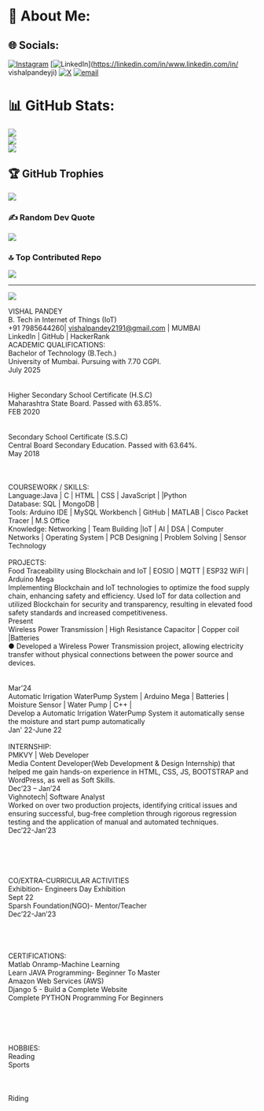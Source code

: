 # 💫 About Me:



## 🌐 Socials:
[![Instagram](https://img.shields.io/badge/Instagram-%23E4405F.svg?logo=Instagram&logoColor=white)](https://instagram.com/https://www.instagram.com/vishal_pandeyji_/) [![LinkedIn](https://img.shields.io/badge/LinkedIn-%230077B5.svg?logo=linkedin&logoColor=white)](https://linkedin.com/in/www.linkedin.com/in/ vishalpandeyji) [![X](https://img.shields.io/badge/X-black.svg?logo=X&logoColor=white)](https://x.com/https://x.com/jayhgftyghuy) [![email](https://img.shields.io/badge/Email-D14836?logo=gmail&logoColor=white)](mailto:pandeyvishal2191@gmail.com) 
# 📊 GitHub Stats:
![](https://github-readme-stats.vercel.app/api?username=vishal2191&theme=dark&hide_border=false&include_all_commits=false&count_private=false)<br/>
![](https://nirzak-streak-stats.vercel.app/?user=vishal2191&theme=dark&hide_border=false)<br/>
![](https://github-readme-stats.vercel.app/api/top-langs/?username=vishal2191&theme=dark&hide_border=false&include_all_commits=false&count_private=false&layout=compact)

## 🏆 GitHub Trophies
![](https://github-profile-trophy.vercel.app/?username=vishal2191&theme=radical&no-frame=false&no-bg=true&margin-w=4)

### ✍️ Random Dev Quote
![](https://quotes-github-readme.vercel.app/api?type=horizontal&theme=radical)

### 🔝 Top Contributed Repo
![](https://github-contributor-stats.vercel.app/api?username=vishal2191&limit=5&theme=dark&combine_all_yearly_contributions=true)

---
[![](https://visitcount.itsvg.in/api?id=vishal2191&icon=0&color=0)](https://visitcount.itsvg.in)

<!-- Proudly created with GPRM ( https://gprm.itsvg.in ) -->

VISHAL PANDEY <br>B. Tech in Internet of Things (IoT)<br>+91 7985644260| vishalpandey2191@gmail.com | MUMBAI<br>LinkedIn | GitHub | HackerRank<br>ACADEMIC QUALIFICATIONS:<br>Bachelor of Technology (B.Tech.)  <br>University of Mumbai. Pursuing with 7.70 CGPI.<br>July 2025<br><br><br>Higher Secondary School Certificate (H.S.C) <br> Maharashtra State Board. Passed with 63.85%.<br>FEB 2020<br><br><br>Secondary School Certificate (S.S.C) <br>Central Board Secondary Education. Passed with 63.64%.<br>May 2018<br><br><br><br>COURSEWORK / SKILLS:<br>Language:Java | C | HTML | CSS | JavaScript | |Python<br>Database: SQL | MongoDB |<br>Tools: Arduino IDE | MySQL Workbench | GitHub | MATLAB | Cisco Packet Tracer | M.S Office<br>Knowledge: Networking | Team Building |IoT | AI | DSA | Computer Networks | Operating System | PCB Designing | Problem Solving | Sensor Technology <br><br>PROJECTS:<br>Food Traceability using Blockchain and IoT | EOSIO | MQTT | ESP32 WiFI | Arduino Mega <br>Implementing Blockchain and IoT technologies to optimize the food supply chain, enhancing safety and efficiency. Used IoT for data collection and utilized Blockchain for security and transparency, resulting in elevated food safety standards and increased competitiveness.<br>Present<br>Wireless Power Transmission | High Resistance Capacitor | Copper coil |Batteries <br>● Developed a Wireless Power Transmission project, allowing electricity transfer without physical connections between the power source and devices. <br><br><br>Mar’24 <br>Automatic Irrigation WaterPump System | Arduino Mega | Batteries  | Moisture Sensor | Water Pump | C++ |<br>Develop a Automatic Irrigation WaterPump System it automatically sense the moisture and start pump automatically<br>Jan' 22-June 22<br><br>INTERNSHIP:<br>PMKVY | Web Developer<br>Media Content Developer(Web Development & Design Internship) that helped me gain hands-on experience in HTML, CSS, JS, BOOTSTRAP and WordPress, as well as Soft Skills. <br>Dec’23 – Jan’24<br>Vighnotech| Software Analyst<br>Worked on over two production projects, identifying critical issues and ensuring successful, bug-free completion through rigorous regression testing and the application of manual and automated techniques.<br>Dec’22-Jan’23<br><br><br><br><br><br>CO/EXTRA-CURRICULAR ACTIVITIES<br>Exhibition- Engineers Day Exhibition <br>Sept 22<br>Sparsh Foundation(NGO)- Mentor/Teacher<br>Dec’22-Jan’23<br><br><br><br><br>CERTIFICATIONS:<br>Matlab Onramp-Machine Learning <br>Learn JAVA Programming- Beginner To Master<br>Amazon Web Services (AWS) <br>Django 5 - Build a Complete Website <br>Complete PYTHON Programming For Beginners<br><br><br><br><br><br>HOBBIES:<br>Reading <br>Sports <br><br><br><br>Riding
